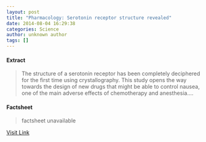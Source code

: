 ```yaml
---
layout: post
title: "Pharmacology: Serotonin receptor structure revealed"
date: 2014-08-04 16:29:38
categories: Science
author: unknown author
tags: []
---
```



#### Extract
>The structure of a serotonin receptor has been completely deciphered for the first time using crystallography. This study opens the way towards the design of new drugs that might be able to control nausea, one of the main adverse effects of chemotherapy and anesthesia....

#### Factsheet
>factsheet unavailable

[Visit Link](http://feeds.sciencedaily.com/~r/sciencedaily/~3/4TRIjm738Jg/140804122938.htm)


